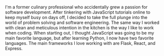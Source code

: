 I'm a former culinary professional who accidentally grew a passion for software development. After tinkering with JavaScript tutorials online to keep myself busy on days off, I decided to take the full plunge into the world of problem solving and software engineering. The same way I worked with clean and meticulous intention in the kitchen is the way I like to work when coding. When starting out, I thought JavaScript was going to be my main favorite language, but after learning Python, I now have two favorite languages. The main frameworks I love working with are Flask, React, and Express.
